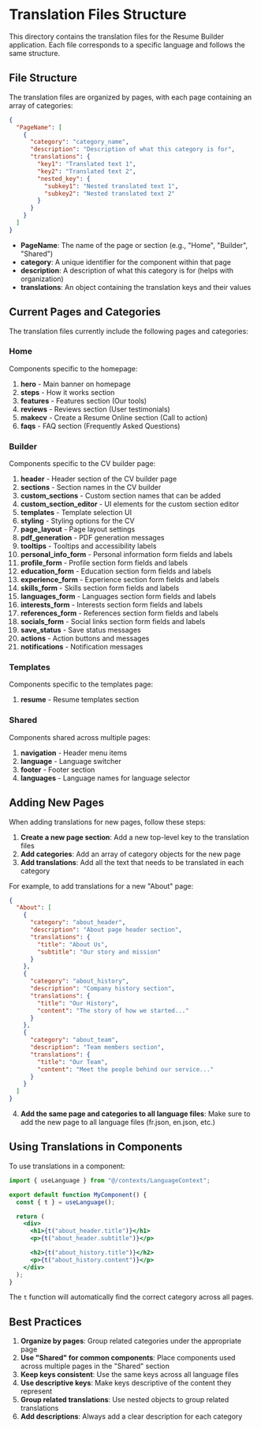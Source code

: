 # Translation Files Structure

This directory contains the translation files for the Resume Builder application. Each file corresponds to a specific language and follows the same structure.

## File Structure

The translation files are organized by pages, with each page containing an array of categories:

```json
{
  "PageName": [
    {
      "category": "category_name",
      "description": "Description of what this category is for",
      "translations": {
        "key1": "Translated text 1",
        "key2": "Translated text 2",
        "nested_key": {
          "subkey1": "Nested translated text 1",
          "subkey2": "Nested translated text 2"
        }
      }
    }
  ]
}
```

- **PageName**: The name of the page or section (e.g., "Home", "Builder", "Shared")
- **category**: A unique identifier for the component within that page
- **description**: A description of what this category is for (helps with organization)
- **translations**: An object containing the translation keys and their values

## Current Pages and Categories

The translation files currently include the following pages and categories:

### Home

Components specific to the homepage:

1. **hero** - Main banner on homepage
2. **steps** - How it works section
3. **features** - Features section (Our tools)
4. **reviews** - Reviews section (User testimonials)
5. **makecv** - Create a Resume Online section (Call to action)
6. **faqs** - FAQ section (Frequently Asked Questions)

### Builder

Components specific to the CV builder page:

1. **header** - Header section of the CV builder page
2. **sections** - Section names in the CV builder
3. **custom_sections** - Custom section names that can be added
4. **custom_section_editor** - UI elements for the custom section editor
5. **templates** - Template selection UI
6. **styling** - Styling options for the CV
7. **page_layout** - Page layout settings
8. **pdf_generation** - PDF generation messages
9. **tooltips** - Tooltips and accessibility labels
10. **personal_info_form** - Personal information form fields and labels
11. **profile_form** - Profile section form fields and labels
12. **education_form** - Education section form fields and labels
13. **experience_form** - Experience section form fields and labels
14. **skills_form** - Skills section form fields and labels
15. **languages_form** - Languages section form fields and labels
16. **interests_form** - Interests section form fields and labels
17. **references_form** - References section form fields and labels
18. **socials_form** - Social links section form fields and labels
19. **save_status** - Save status messages
20. **actions** - Action buttons and messages
21. **notifications** - Notification messages

### Templates

Components specific to the templates page:

1. **resume** - Resume templates section

### Shared

Components shared across multiple pages:

1. **navigation** - Header menu items
2. **language** - Language switcher
3. **footer** - Footer section
4. **languages** - Language names for language selector

## Adding New Pages

When adding translations for new pages, follow these steps:

1. **Create a new page section**: Add a new top-level key to the translation files
2. **Add categories**: Add an array of category objects for the new page
3. **Add translations**: Add all the text that needs to be translated in each category

For example, to add translations for a new "About" page:

```json
{
  "About": [
    {
      "category": "about_header",
      "description": "About page header section",
      "translations": {
        "title": "About Us",
        "subtitle": "Our story and mission"
      }
    },
    {
      "category": "about_history",
      "description": "Company history section",
      "translations": {
        "title": "Our History",
        "content": "The story of how we started..."
      }
    },
    {
      "category": "about_team",
      "description": "Team members section",
      "translations": {
        "title": "Our Team",
        "content": "Meet the people behind our service..."
      }
    }
  ]
}
```

4. **Add the same page and categories to all language files**: Make sure to add the new page to all language files (fr.json, en.json, etc.)

## Using Translations in Components

To use translations in a component:

```jsx
import { useLanguage } from "@/contexts/LanguageContext";

export default function MyComponent() {
  const { t } = useLanguage();

  return (
    <div>
      <h1>{t("about_header.title")}</h1>
      <p>{t("about_header.subtitle")}</p>

      <h2>{t("about_history.title")}</h2>
      <p>{t("about_history.content")}</p>
    </div>
  );
}
```

The `t` function will automatically find the correct category across all pages.

## Best Practices

1. **Organize by pages**: Group related categories under the appropriate page
2. **Use "Shared" for common components**: Place components used across multiple pages in the "Shared" section
3. **Keep keys consistent**: Use the same keys across all language files
4. **Use descriptive keys**: Make keys descriptive of the content they represent
5. **Group related translations**: Use nested objects to group related translations
6. **Add descriptions**: Always add a clear description for each category
